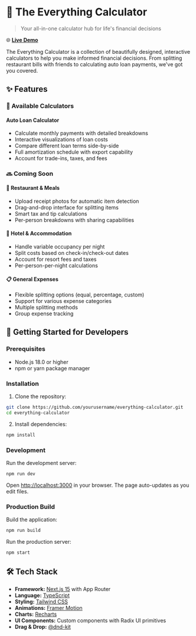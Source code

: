 # 🧮 The Everything Calculator

> Your all-in-one calculator hub for life's financial decisions

🌐 **[Live Demo](https://calculator.ethanwin.com)**

The Everything Calculator is a collection of beautifully designed, interactive calculators to help you make informed financial decisions. From splitting restaurant bills with friends to calculating auto loan payments, we've got you covered.

## ✨ Features

### 🚗 Available Calculators

#### Auto Loan Calculator
- Calculate monthly payments with detailed breakdowns
- Interactive visualizations of loan costs
- Compare different loan terms side-by-side
- Full amortization schedule with export capability
- Account for trade-ins, taxes, and fees

### 🔜 Coming Soon

#### 🍕 Restaurant & Meals
- Upload receipt photos for automatic item detection
- Drag-and-drop interface for splitting items
- Smart tax and tip calculations
- Per-person breakdowns with sharing capabilities

#### 🏨 Hotel & Accommodation
- Handle variable occupancy per night
- Split costs based on check-in/check-out dates
- Account for resort fees and taxes
- Per-person-per-night calculations

#### 📋 General Expenses
- Flexible splitting options (equal, percentage, custom)
- Support for various expense categories
- Multiple splitting methods
- Group expense tracking

## 🚀 Getting Started for Developers

### Prerequisites

- Node.js 18.0 or higher
- npm or yarn package manager

### Installation

1. Clone the repository:
```bash
git clone https://github.com/yourusername/everything-calculator.git
cd everything-calculator
```

2. Install dependencies:
```bash
npm install
```

### Development

Run the development server:
```bash
npm run dev
```

Open [http://localhost:3000](http://localhost:3000) in your browser. The page auto-updates as you edit files.

### Production Build

Build the application:
```bash
npm run build
```

Run the production server:
```bash
npm start
```

## 🛠️ Tech Stack

- **Framework:** [Next.js 15](https://nextjs.org/) with App Router
- **Language:** [TypeScript](https://www.typescriptlang.org/)
- **Styling:** [Tailwind CSS](https://tailwindcss.com/)
- **Animations:** [Framer Motion](https://www.framer.com/motion/)
- **Charts:** [Recharts](https://recharts.org/)
- **UI Components:** Custom components with Radix UI primitives
- **Drag & Drop:** [@dnd-kit](https://dndkit.com/)